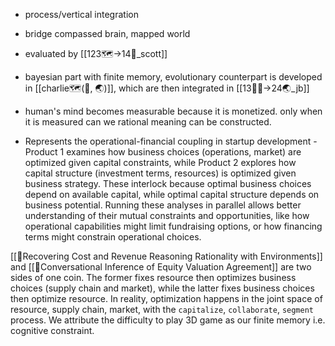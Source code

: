 - process/vertical integration
- bridge compassed brain, mapped world
- evaluated by [[123🗺️->14🧭_scott]]
- bayesian part with finite memory, evolutionary counterpart is developed in [[charlie🗺️(🧭, 🌏)]], which are then integrated in [[13🧍‍♀️->24🌏_jb]]
- human's mind becomes measurable because it is monetized. only when it is measured can we rational meaning can be constructed. 

- Represents the operational-financial coupling in startup development - Product 1 examines how business choices (operations, market) are optimized given capital constraints, while Product 2 explores how capital structure (investment terms, resources) is optimized given business strategy. These interlock because optimal business choices depend on available capital, while optimal capital structure depends on business potential. Running these analyses in parallel allows better understanding of their mutual constraints and opportunities, like how operational capabilities might limit fundraising options, or how financing terms might constrain operational choices.

 [[📝Recovering Cost and Revenue Reasoning Rationality with Environments]] and [[📝Conversational Inference of Equity Valuation Agreement]] are two sides of one coin. The former fixes resource then optimizes business choices (supply chain and market), while the latter fixes business choices then optimize resource. In reality, optimization happens in the joint space of resource, supply chain, market, with the `capitalize`, `collaborate`, `segment`  process. We attribute the difficulty to play 3D game as our finite memory i.e. cognitive constraint.
